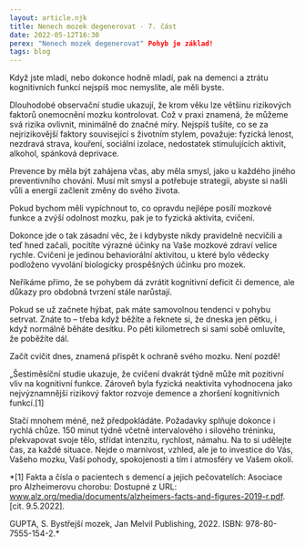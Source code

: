 ```yaml
---
layout: article.njk
title: Nenech mozek degenerovat - 7. část
date: 2022-05-12T16:30
perex: "Nenech mozek degenerovat" Pohyb je základ!
tags: blog
---
```

Když jste mladí, nebo dokonce hodně mladí, pak na demenci a ztrátu kognitivních funkcí nejspíš moc nemyslíte, ale měli byste.

Dlouhodobé observační studie ukazují, že krom věku lze většinu rizikových faktorů onemocnění mozku kontrolovat. Což v praxi znamená, že můžeme svá rizika ovlivnit, minimálně do značné míry. Nejspíš tušíte, co se za nejrizikovější faktory související s životním stylem, považuje: fyzická lenost, nezdravá strava, kouření, sociální izolace, nedostatek stimulujících aktivit, alkohol, spánková deprivace.

Prevence by měla být zahájena včas, aby měla smysl, jako u každého jiného preventivního chování. Musí mít smysl a potřebuje strategii, abyste si našli vůli a energii začlenit změny do svého života.

Pokud bychom měli vypíchnout to, co opravdu nejlépe posílí mozkové funkce a zvýší odolnost mozku, pak je to fyzická aktivita, cvičení.

Dokonce jde o tak zásadní věc, že i kdybyste nikdy pravidelně necvičili a teď hned začali, pocítíte výrazné účinky na Vaše mozkové zdraví velice rychle. Cvičení je jedinou behaviorální aktivitou, u které bylo vědecky podloženo vyvolání biologicky prospěšných účinku pro mozek.

Neříkáme přímo, že se pohybem dá zvrátit kognitivní deficit či demence, ale důkazy pro obdobná tvrzení stále narůstají.

Pokud se už začnete hýbat, pak máte samovolnou tendenci v pohybu setrvat. Znáte to – třeba když běžíte a řeknete si, že dneska jen pětku, i když normálně běháte desítku. Po pěti kilometrech si sami sobě omluvíte, že poběžíte dál.

Začít cvičit dnes, znamená přispět k ochraně svého mozku. Není pozdě!

„Šestiměsíční studie ukazuje, že cvičení dvakrát týdně může mít pozitivní vliv na kognitivní funkce. Zároveň byla fyzická neaktivita vyhodnocena jako nejvýznamnější rizikový faktor rozvoje demence a zhoršení kognitivních funkcí.[1]

Stačí mnohem méně, než předpokládáte. Požadavky splňuje dokonce i rychlá chůze. 150 minut týdně včetně intervalového i silového tréninku, překvapovat svoje tělo, střídat intenzitu, rychlost, námahu. Na to si udělejte čas, za každé situace. Nejde o marnivost, vzhled, ale je to investice do Vás, Vašeho mozku, Vaší pohody, spokojenosti a tím i atmosféry ve Vašem okolí.

*[1] Fakta a čísla o pacientech s demencí a jejich pečovatelích: Asociace pro Alzheimerovu chorobu: Dostupné z URL:  www.alz.org/media/documents/alzheimers-facts-and-figures-2019-r.pdf. [cit. 9.5.2022].

 

GUPTA, S. Bystřejší mozek, Jan Melvil Publishing, 2022.  ISBN: 978-80-7555-154-2.*